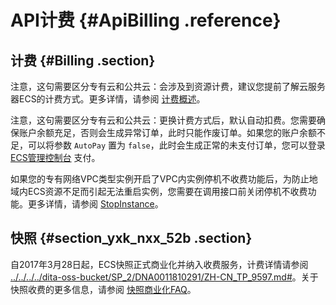 # API计费 {#ApiBilling .reference}

## 计费 {#Billing .section}

注意，这句需要区分专有云和公共云：会涉及到资源计费，建议您提前了解云服务器ECS的计费方式。更多详情，请参阅 [计费概述](../../../../cn.zh-CN/产品定价/计费概述.md#)。

注意，这句需要区分专有云和公共云：更换计费方式后，默认自动扣费。您需要确保账户余额充足，否则会生成异常订单，此时只能作废订单。如果您的账户余额不足，可以将参数 `AutoPay` 置为 `false`，此时会生成正常的未支付订单，您可以登录 [ECS管理控制台](https://ecs.console.aliyun.com/) 支付。

如果您的专有网络VPC类型实例开启了VPC内实例停机不收费功能后，为防止地域内ECS资源不足而引起无法重启实例，您需要在调用接口前关闭停机不收费功能。更多详情，请参阅 [StopInstance](cn.zh-CN/API参考/实例/StopInstance.md#)。

## 快照 {#section_yxk_nxx_52b .section}

自2017年3月28日起，ECS快照正式商业化并纳入收费服务，计费详情请参阅 [../../../../dita-oss-bucket/SP\_2/DNA0011810291/ZH-CN\_TP\_9597.md\#](../../../../cn.zh-CN/隐藏/快照计费.md#)。关于快照收费的更多信息，请参阅 [快照商业化FAQ](https://help.aliyun.com/document_detail/52045.html)。

